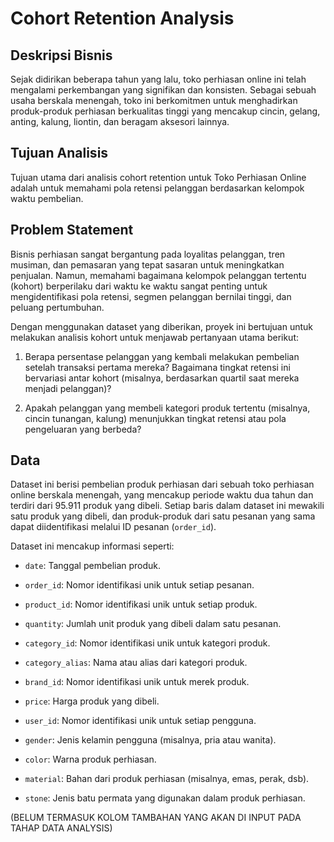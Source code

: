 # Cohort Retention Analysis

## Deskripsi Bisnis
Sejak didirikan beberapa tahun yang lalu, toko perhiasan online ini telah mengalami perkembangan yang signifikan dan konsisten. Sebagai sebuah usaha berskala menengah, toko ini berkomitmen untuk menghadirkan produk-produk perhiasan berkualitas tinggi yang mencakup cincin, gelang, anting, kalung, liontin, dan beragam aksesori lainnya.

## Tujuan Analisis
Tujuan utama dari analisis cohort retention untuk Toko Perhiasan Online adalah untuk memahami pola retensi pelanggan berdasarkan kelompok waktu pembelian.

## Problem Statement

Bisnis perhiasan sangat bergantung pada loyalitas pelanggan, tren musiman, dan pemasaran yang tepat sasaran untuk meningkatkan penjualan. Namun, memahami bagaimana kelompok pelanggan tertentu (kohort) berperilaku dari waktu ke waktu sangat penting untuk mengidentifikasi pola retensi, segmen pelanggan bernilai tinggi, dan peluang pertumbuhan.

Dengan menggunakan dataset yang diberikan, proyek ini bertujuan untuk melakukan analisis kohort untuk menjawab pertanyaan utama berikut:
1. Berapa persentase pelanggan yang kembali melakukan pembelian setelah transaksi pertama mereka? Bagaimana tingkat retensi ini bervariasi antar kohort (misalnya, berdasarkan quartil saat mereka menjadi pelanggan)?

2. Apakah pelanggan yang membeli kategori produk tertentu (misalnya, cincin tunangan, kalung) menunjukkan tingkat retensi atau pola pengeluaran yang berbeda?

## Data
Dataset ini berisi pembelian produk perhiasan dari sebuah toko perhiasan online berskala menengah, yang mencakup periode waktu dua tahun dan terdiri dari 95.911 produk yang dibeli. Setiap baris dalam dataset ini mewakili satu produk yang dibeli, dan produk-produk dari satu pesanan yang sama dapat diidentifikasi melalui ID pesanan (`order_id`).

Dataset ini mencakup informasi seperti:

- `date`: Tanggal pembelian produk.

- `order_id`: Nomor identifikasi unik untuk setiap pesanan.

- `product_id`: Nomor identifikasi unik untuk setiap produk.

- `quantity`: Jumlah unit produk yang dibeli dalam satu pesanan.

- `category_id`: Nomor identifikasi unik untuk kategori produk.

- `category_alias`: Nama atau alias dari kategori produk.

- `brand_id`: Nomor identifikasi unik untuk merek produk.

- `price`: Harga produk yang dibeli.

- `user_id`: Nomor identifikasi unik untuk setiap pengguna.

- `gender`: Jenis kelamin pengguna (misalnya, pria atau wanita).

- `color`: Warna produk perhiasan.

- `material`: Bahan dari produk perhiasan (misalnya, emas, perak, dsb).

- `stone`: Jenis batu permata yang digunakan dalam produk perhiasan.

(BELUM TERMASUK KOLOM TAMBAHAN YANG AKAN DI INPUT PADA TAHAP DATA ANALYSIS)
